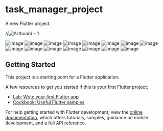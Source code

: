 # task_manager_project

A new Flutter project.


//![Artboard – 1](https://github.com/moniruzzaman76/Task-Manager-Project-using-Getx/assets/107347380/f2703152-33a9-411c-8356-dd961386fa28)



![image](https://github.com/moniruzzaman76/NotePad-app-using-Rest-API/assets/107347380/954b3c03-ea47-446a-87a3-1f0293a2dfec)
![image](https://github.com/moniruzzaman76/NotePad-app-using-Rest-API/assets/107347380/52222c55-3317-41a9-9a1b-9bf00593ece1)
![image](https://github.com/moniruzzaman76/NotePad-app-using-Rest-API/assets/107347380/f565bc7a-dc6b-4fce-b965-17c2b58b9d94)
![image](https://github.com/moniruzzaman76/NotePad-app-using-Rest-API/assets/107347380/6ae64216-8159-4f22-b3a0-c9f905999fa7)
![image](https://github.com/moniruzzaman76/NotePad-app-using-Rest-API/assets/107347380/8ec0f682-4326-43dd-86e5-62849af5924c)
![image](https://github.com/moniruzzaman76/NotePad-app-using-Rest-API/assets/107347380/073c77d4-87d6-45d1-94ec-60885d7f1d76)
![image](https://github.com/moniruzzaman76/NotePad-app-using-Rest-API/assets/107347380/14d40793-96c9-4f0e-bfd7-3f579432b2c6)
![image](https://github.com/moniruzzaman76/NotePad-app-using-Rest-API/assets/107347380/326d4b9d-ca6f-480b-87c2-dad59354c05c)
![image](https://github.com/moniruzzaman76/NotePad-app-using-Rest-API/assets/107347380/f8dbe6f7-049d-480b-a799-45f59b74107f)
![image](https://github.com/moniruzzaman76/NotePad-app-using-Rest-API/assets/107347380/a1faee28-24ef-4a03-b7b2-c799f52163a5)
![image](https://github.com/moniruzzaman76/NotePad-app-using-Rest-API/assets/107347380/858030f9-3c2b-4df2-8efd-aefebe8306be)
![image](https://github.com/moniruzzaman76/NotePad-app-using-Rest-API/assets/107347380/27794932-f093-45f2-be63-917e50dc9594)
![image](https://github.com/moniruzzaman76/NotePad-app-using-Rest-API/assets/107347380/c1af4d55-bed9-44a7-83e5-5fde20b59544)
![image](https://github.com/moniruzzaman76/NotePad-app-using-Rest-API/assets/107347380/b3528349-22e3-4a2c-b33b-dfbc65ed943b)
![image](https://github.com/moniruzzaman76/NotePad-app-using-Rest-API/assets/107347380/e8faca54-d7ae-4f8d-aa3b-d9c7ba43b888)




















## Getting Started

This project is a starting point for a Flutter application.

A few resources to get you started if this is your first Flutter project:

- [Lab: Write your first Flutter app](https://docs.flutter.dev/get-started/codelab)
- [Cookbook: Useful Flutter samples](https://docs.flutter.dev/cookbook)

For help getting started with Flutter development, view the
[online documentation](https://docs.flutter.dev/), which offers tutorials,
samples, guidance on mobile development, and a full API reference.
